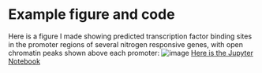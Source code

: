 # Example figure and code

Here is a figure I made showing predicted transcription factor binding sites in the promoter regions of several nitrogen responsive genes, with open chromatin peaks shown above each promoter: 
![image](https://user-images.githubusercontent.com/45053242/183243819-9fd193f2-6c8f-416a-98b1-1c4105c81ece.png)
[Here is the Jupyter Notebook](https://github.com/Switham1/PromoterArchitecture/blob/881ff1033028497090f6c7725ba53b47d81900b5/src/TRAMP/candidate_TFBSs.ipynb)
